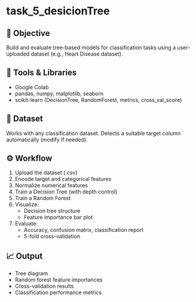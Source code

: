 # task_5_desicionTree

## 📌 Objective
Build and evaluate tree-based models for classification tasks using a user-uploaded dataset (e.g., Heart Disease dataset).

## 🧰 Tools & Libraries
- Google Colab
- pandas, numpy, matplotlib, seaborn
- scikit-learn (DecisionTree, RandomForest, metrics, cross_val_score)

## 📁 Dataset
Works with any classification dataset. Detects a suitable target column automatically (modify if needed).

## ⚙️ Workflow
1. Upload the dataset (.csv)
2. Encode target and categorical features
3. Normalize numerical features
4. Train a Decision Tree (with depth control)
5. Train a Random Forest
6. Visualize:
   - Decision tree structure
   - Feature importance bar plot
7. Evaluate:
   - Accuracy, confusion matrix, classification report
   - 5-fold cross-validation

## 📈 Output
- Tree diagram
- Random forest feature importances
- Cross-validation results
- Classification performance metrics
